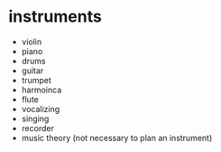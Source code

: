 # instruments

- violin
- piano
- drums
- guitar
- trumpet
- harmoinca
- flute
- vocalizing
- singing
- recorder
- music theory (not necessary to plan an instrument)
